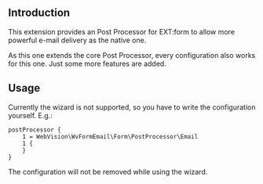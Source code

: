 ## Introduction

This extension provides an Post Processor for EXT:form to allow more powerful
e-mail delivery as the native one.

As this one extends the core Post Processor, every configuration also works for
this one. Just some more features are added.

## Usage

Currently the wizard is not supported, so you have to write the configuration
yourself. E.g.:

    postProcessor {
        1 = WebVision\WvFormEmail\Form\PostProcessor\Email
        1 {
        }
    }

The configuration will not be removed while using the wizard.
